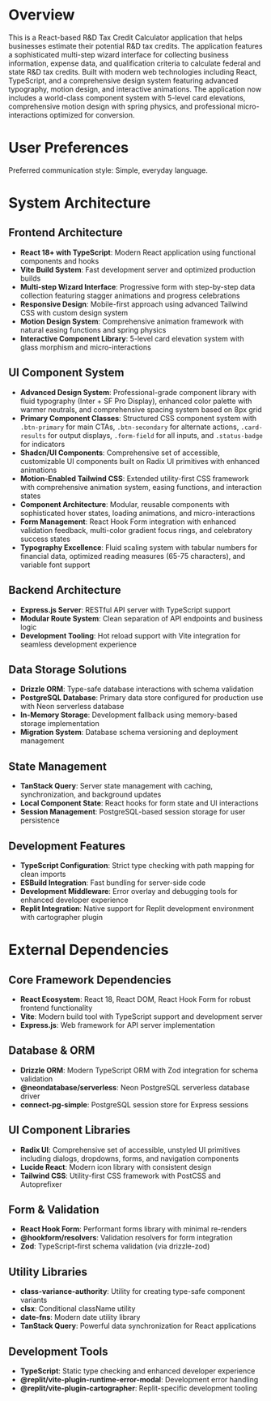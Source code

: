 # Overview

This is a React-based R&D Tax Credit Calculator application that helps businesses estimate their potential R&D tax credits. The application features a sophisticated multi-step wizard interface for collecting business information, expense data, and qualification criteria to calculate federal and state R&D tax credits. Built with modern web technologies including React, TypeScript, and a comprehensive design system featuring advanced typography, motion design, and interactive animations. The application now includes a world-class component system with 5-level card elevations, comprehensive motion design with spring physics, and professional micro-interactions optimized for conversion.

# User Preferences

Preferred communication style: Simple, everyday language.

# System Architecture

## Frontend Architecture
- **React 18+ with TypeScript**: Modern React application using functional components and hooks
- **Vite Build System**: Fast development server and optimized production builds
- **Multi-step Wizard Interface**: Progressive form with step-by-step data collection featuring stagger animations and progress celebrations
- **Responsive Design**: Mobile-first approach using advanced Tailwind CSS with custom design system
- **Motion Design System**: Comprehensive animation framework with natural easing functions and spring physics
- **Interactive Component Library**: 5-level card elevation system with glass morphism and micro-interactions

## UI Component System
- **Advanced Design System**: Professional-grade component library with fluid typography (Inter + SF Pro Display), enhanced color palette with warmer neutrals, and comprehensive spacing system based on 8px grid
- **Primary Component Classes**: Structured CSS component system with `.btn-primary` for main CTAs, `.btn-secondary` for alternate actions, `.card-results` for output displays, `.form-field` for all inputs, and `.status-badge` for indicators
- **Shadcn/UI Components**: Comprehensive set of accessible, customizable UI components built on Radix UI primitives with enhanced animations
- **Motion-Enabled Tailwind CSS**: Extended utility-first CSS framework with comprehensive animation system, easing functions, and interaction states
- **Component Architecture**: Modular, reusable components with sophisticated hover states, loading animations, and micro-interactions
- **Form Management**: React Hook Form integration with enhanced validation feedback, multi-color gradient focus rings, and celebratory success states
- **Typography Excellence**: Fluid scaling system with tabular numbers for financial data, optimized reading measures (65-75 characters), and variable font support

## Backend Architecture
- **Express.js Server**: RESTful API server with TypeScript support
- **Modular Route System**: Clean separation of API endpoints and business logic
- **Development Tooling**: Hot reload support with Vite integration for seamless development experience

## Data Storage Solutions
- **Drizzle ORM**: Type-safe database interactions with schema validation
- **PostgreSQL Database**: Primary data store configured for production use with Neon serverless database
- **In-Memory Storage**: Development fallback using memory-based storage implementation
- **Migration System**: Database schema versioning and deployment management

## State Management
- **TanStack Query**: Server state management with caching, synchronization, and background updates
- **Local Component State**: React hooks for form state and UI interactions
- **Session Management**: PostgreSQL-based session storage for user persistence

## Development Features
- **TypeScript Configuration**: Strict type checking with path mapping for clean imports
- **ESBuild Integration**: Fast bundling for server-side code
- **Development Middleware**: Error overlay and debugging tools for enhanced developer experience
- **Replit Integration**: Native support for Replit development environment with cartographer plugin

# External Dependencies

## Core Framework Dependencies
- **React Ecosystem**: React 18, React DOM, React Hook Form for robust frontend functionality
- **Vite**: Modern build tool with TypeScript support and development server
- **Express.js**: Web framework for API server implementation

## Database & ORM
- **Drizzle ORM**: Modern TypeScript ORM with Zod integration for schema validation
- **@neondatabase/serverless**: Neon PostgreSQL serverless database driver
- **connect-pg-simple**: PostgreSQL session store for Express sessions

## UI Component Libraries
- **Radix UI**: Comprehensive set of accessible, unstyled UI primitives including dialogs, dropdowns, forms, and navigation components
- **Lucide React**: Modern icon library with consistent design
- **Tailwind CSS**: Utility-first CSS framework with PostCSS and Autoprefixer

## Form & Validation
- **React Hook Form**: Performant forms library with minimal re-renders
- **@hookform/resolvers**: Validation resolvers for form integration
- **Zod**: TypeScript-first schema validation (via drizzle-zod)

## Utility Libraries
- **class-variance-authority**: Utility for creating type-safe component variants
- **clsx**: Conditional className utility
- **date-fns**: Modern date utility library
- **TanStack Query**: Powerful data synchronization for React applications

## Development Tools
- **TypeScript**: Static type checking and enhanced developer experience
- **@replit/vite-plugin-runtime-error-modal**: Development error handling
- **@replit/vite-plugin-cartographer**: Replit-specific development tooling